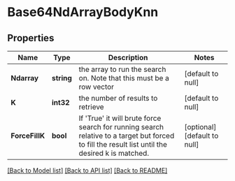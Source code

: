 # Base64NdArrayBodyKnn

## Properties
Name | Type | Description | Notes
------------ | ------------- | ------------- | -------------
**Ndarray** | **string** | the array to run the search on. Note that this must be a row vector | [default to null]
**K** | **int32** | the number of results to retrieve | [default to null]
**ForceFillK** | **bool** | If &#39;True&#39; it will brute force search for running search relative to a target but forced to fill the result list until the desired k is matched. | [optional] [default to null]

[[Back to Model list]](../README.md#documentation-for-models) [[Back to API list]](../README.md#documentation-for-api-endpoints) [[Back to README]](../README.md)


